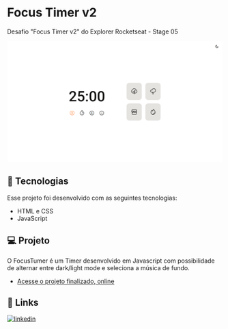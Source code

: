 # Focus Timer v2

Desafio "Focus Timer v2" do Explorer Rocketseat - Stage 05

![Preview](./assets/preview.png)

## 🚀 Tecnologias

Esse projeto foi desenvolvido com as seguintes tecnologias:

- HTML e CSS
- JavaScript

## 💻 Projeto

O FocusTumer é um Timer desenvolvido em Javascript com possibilidade de alternar entre dark/light mode e seleciona a música de fundo.

- [Acesse o projeto finalizado, online](https://brunobrsl.github.io/focus-timer-v2)

## 🔗 Links
[![linkedin](https://img.shields.io/badge/linkedin-0A66C2?style=for-the-badge&logo=linkedin&logoColor=white)](https://www.linkedin.com/in/brunobrsl/)